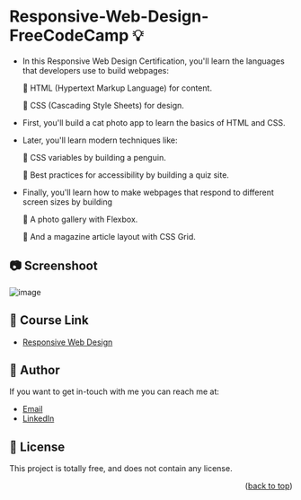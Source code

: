 # Responsive-Web-Design-FreeCodeCamp 💡
<a name="readme-top"></a>

- In this Responsive Web Design Certification, you'll learn the languages that developers use to build webpages:

  📑 HTML (Hypertext Markup Language) for content.
  
  📑 CSS (Cascading Style Sheets) for design.
  
- First, you'll build a cat photo app to learn the basics of HTML and CSS.
  
- Later, you'll learn modern techniques like:
  
  📑 CSS variables by building a penguin.
  
  📑 Best practices for accessibility by building a quiz site.

- Finally, you'll learn how to make webpages that respond to different screen sizes by building
  
  📑 A photo gallery with Flexbox.
 
  📑 And a magazine article layout with CSS Grid.
  
## 📷  Screenshoot
![image](https://github.com/Hager-elhwarii/Responsive-Web-Design-FreeCodeCamp/assets/80959882/73197167-4051-4561-b779-415232b44a37)


## 🚀 Course Link 
  - [Responsive Web Design](https://www.freecodecamp.org/learn/2022/responsive-web-design/)
    

## 🦄   Author
If you want to get in-touch with me you can reach me at:
-  [Email](http://hager.a.elhawary@gmail.com/)
-  [LinkedIn](https://www.linkedin.com/in/hager-omar-elhawary/)


## 📘 License
This project is totally free,  and does not contain any license.


<p align="right">(<a href="#readme-top">back to top</a>)</p>
